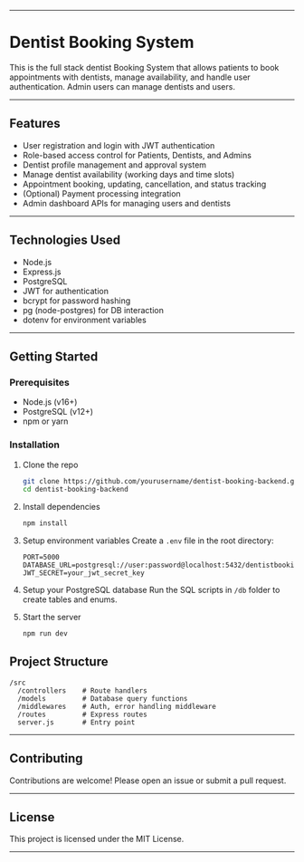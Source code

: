 

---

# Dentist Booking System

This is the full stack dentist Booking System that allows patients to book appointments with dentists, manage availability, and handle user authentication. Admin users can manage dentists and users.

---

## Features

* User registration and login with JWT authentication
* Role-based access control for Patients, Dentists, and Admins
* Dentist profile management and approval system
* Manage dentist availability (working days and time slots)
* Appointment booking, updating, cancellation, and status tracking
* (Optional) Payment processing integration
* Admin dashboard APIs for managing users and dentists

---

## Technologies Used

* Node.js
* Express.js
* PostgreSQL
* JWT for authentication
* bcrypt for password hashing
* pg (node-postgres) for DB interaction
* dotenv for environment variables

---

## Getting Started

### Prerequisites

* Node.js (v16+)
* PostgreSQL (v12+)
* npm or yarn

### Installation

1. Clone the repo

   ```bash
   git clone https://github.com/yourusername/dentist-booking-backend.git
   cd dentist-booking-backend
   ```

2. Install dependencies

   ```bash
   npm install
   ```

3. Setup environment variables
   Create a `.env` file in the root directory:

   ```
   PORT=5000
   DATABASE_URL=postgresql://user:password@localhost:5432/dentistbooking
   JWT_SECRET=your_jwt_secret_key
   ```

4. Setup your PostgreSQL database
   Run the SQL scripts in `/db` folder to create tables and enums.

5. Start the server

   ```bash
   npm run dev
   ```



## Project Structure

```
/src
  /controllers    # Route handlers
  /models         # Database query functions
  /middlewares    # Auth, error handling middleware
  /routes         # Express routes
  server.js       # Entry point

```

---

## Contributing

Contributions are welcome! Please open an issue or submit a pull request.

---

## License

This project is licensed under the MIT License.

---

